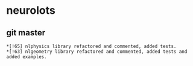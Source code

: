 # neurolots

## git master

	*[!65] nlphysics library refactored and commented, added tests.
	*[!63] nlgeometry library refactored and commented, added tests and added examples.
